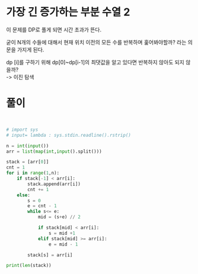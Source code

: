 [참고 블로그]: (https://seohyun0120.tistory.com/entry/%EA%B0%80%EC%9E%A5-%EA%B8%B4-%EC%A6%9D%EA%B0%80%ED%95%98%EB%8A%94-%EB%B6%80%EB%B6%84-%EC%88%98%EC%97%B4LIS-%EC%99%84%EC%A0%84-%EC%A0%95%EB%B3%B5-%EB%B0%B1%EC%A4%80-%ED%8C%8C%EC%9D%B4%EC%8D%AC)
# 가장 긴 증가하는 부분 수열 2 
이 문제를 DP로 풀게 되면 시간 초과가 뜬다.

굳이 N개의 수들에 대해서 현재 위치 이전의 모든 수를 반복하며 훑어봐야할까? 라는 의문을 가지게 된다.

dp [i]를 구하기 위해 dp[0]~dp[i-1]의 최댓값을 알고 있다면 반복하지 않아도 되지 않을까?  
-> 이진 탐색
# 풀이
``` python


# import sys
# input= lambda : sys.stdin.readline().rstrip()

n = int(input())
arr = list(map(int,input().split()))

stack = [arr[0]]
cnt = 1
for i in range(1,n):
    if stack[-1] < arr[i]:
        stack.append(arr[i])
        cnt += 1
    else:
        s = 0
        e = cnt - 1
        while s<= e:
            mid = (s+e) // 2

            if stack[mid] < arr[i]:
                s = mid +1
            elif stack[mid] >= arr[i]:
                e = mid - 1

        stack[s] = arr[i]

print(len(stack))






```
